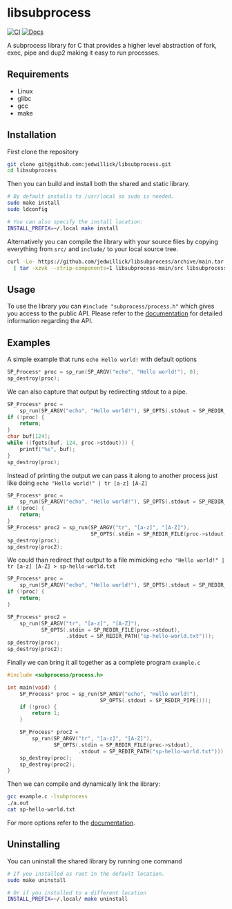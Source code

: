 # libsubprocess

<!-- badges: start -->

[![CI](https://github.com/jedwillick/libsubprocess/actions/workflows/ci.yml/badge.svg)](https://github.com/jedwillick/libsubprocess/actions/workflows/ci.yml)
[![Docs](https://github.com/jedwillick/libsubprocess/actions/workflows/docs.yml/badge.svg)](https://github.com/jedwillick/libsubprocess/actions/workflows/docs.yml)

<!-- badges: end -->

A subprocess library for C that provides a higher level abstraction of fork,
exec, pipe and dup2 making it easy to run processes.

## Requirements

- Linux
- glibc
- gcc
- make

## Installation

First clone the repository

```bash
git clone git@github.com:jedwillick/libsubprocess.git
cd libsubprocess
```

Then you can build and install both the shared and static library.

```bash
# By default installs to /usr/local so sudo is needed.
sudo make install
sudo ldconfig

# You can also specify the install location:
INSTALL_PREFIX=~/.local make install
```

Alternatively you can compile the library with your source files by copying everything
from `src/` and `include/` to your local source tree.

```bash
curl -Lo- https://github.com/jedwillick/libsubprocess/archive/main.tar.gz \
  | tar -xzvk --strip-components=1 libsubprocess-main/src libsubprocess-main/include
```

## Usage

To use the library you can `#include "subprocess/process.h"` which gives you
access to the public API.
Please refer to the [documentation][docs] for detailed information regarding
the API.

## Examples

A simple example that runs `echo Hello world!` with default options

```c
SP_Process* proc = sp_run(SP_ARGV("echo", "Hello world!"), 0);
sp_destroy(proc);
```

We can also capture that output by redirecting stdout to a pipe.

```c
SP_Process* proc =
    sp_run(SP_ARGV("echo", "Hello world!"), SP_OPTS(.stdout = SP_REDIR_PIPE()));
if (!proc) {
    return;
}
char buf[124];
while ((fgets(buf, 124, proc->stdout))) {
    printf("%s", buf);
}
sp_destroy(proc);
```

Instead of printing the output we can pass it along to another process just like
doing `echo "Hello world!" | tr [a-z] [A-Z]`

```c
SP_Process* proc =
    sp_run(SP_ARGV("echo", "Hello world!"), SP_OPTS(.stdout = SP_REDIR_PIPE()));
if (!proc) {
    return;
}
SP_Process* proc2 = sp_run(SP_ARGV("tr", "[a-z]", "[A-Z]"),
                           SP_OPTS(.stdin = SP_REDIR_FILE(proc->stdout)));
sp_destroy(proc);
sp_destroy(proc2);
```

We could than redirect that output to a file mimicking
`echo "Hello world!" | tr [a-z] [A-Z] > sp-hello-world.txt`

```c
SP_Process* proc =
    sp_run(SP_ARGV("echo", "Hello world!"), SP_OPTS(.stdout = SP_REDIR_PIPE()));
if (!proc) {
    return;
}

SP_Process* proc2 =
    sp_run(SP_ARGV("tr", "[a-z]", "[A-Z]"),
           SP_OPTS(.stdin = SP_REDIR_FILE(proc->stdout),
                   .stdout = SP_REDIR_PATH("sp-hello-world.txt")));
sp_destroy(proc);
sp_destroy(proc2);
```

Finally we can bring it all together as a complete program `example.c`

```c
#include <subprocess/process.h>

int main(void) {
    SP_Process* proc = sp_run(SP_ARGV("echo", "Hello world!"),
                              SP_OPTS(.stdout = SP_REDIR_PIPE()));
    if (!proc) {
        return 1;
    }

    SP_Process* proc2 =
        sp_run(SP_ARGV("tr", "[a-z]", "[A-Z]"),
               SP_OPTS(.stdin = SP_REDIR_FILE(proc->stdout),
                       .stdout = SP_REDIR_PATH("sp-hello-world.txt")));
    sp_destroy(proc);
    sp_destroy(proc2);
}
```

Then we can compile and dynamically link the library:

```bash
gcc example.c -lsubprocess
./a.out
cat sp-hello-world.txt
```

For more options refer to the [documentation][docs].

## Uninstalling

You can uninstall the shared library by running one command

```bash
# If you installed as root in the default location.
sudo make uninstall

# Or if you installed to a different location
INSTALL_PREFIX=~/.local/ make uninstall
```

[docs]: https://jedwillick.github.io/libsubprocess/files
